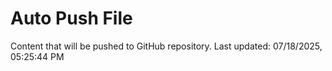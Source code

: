 # Auto Push File

Content that will be pushed to GitHub repository.
Last updated: 07/18/2025, 05:25:44 PM